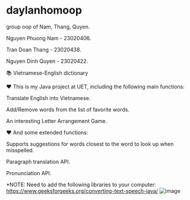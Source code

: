 # daylanhomoop



group oop of Nam, Thang, Quyen.

Nguyen Phuong Nam - 23020406.

Tran Doan Thang - 23020438.

Nguyen Dinh Quyen - 23020422.



📚 Vietnamese-English dictionary

❤️ This is my Java project at UET, including the following main functions:

Translate English into Vietnamese.

Add/Remove words from the list of favorite words.

An interesting Letter Arrangement Game.

❤️ And some extended functions:

Supports suggestions for words closest to the word to look up when misspelled.

Paragraph translation API.

Pronunciation API.

\*NOTE:
Need to add the following libraries to your computer:
https://www.geeksforgeeks.org/converting-text-speech-java/
![image](https://github.com/moimoi05/daylanhomoop/assets/161676141/6b60eb0c-c3d9-4249-91bc-22cc0212cc8b)

